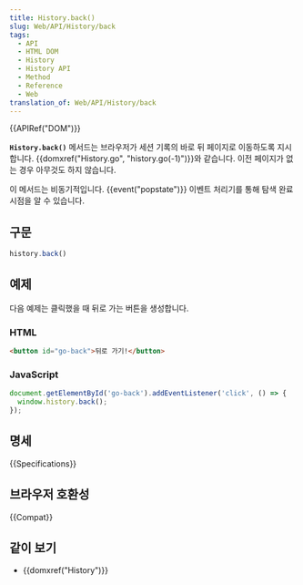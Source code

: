 ```yaml
---
title: History.back()
slug: Web/API/History/back
tags:
  - API
  - HTML DOM
  - History
  - History API
  - Method
  - Reference
  - Web
translation_of: Web/API/History/back
---
```

{{APIRef("DOM")}}

**`History.back()`** 메서드는 브라우저가 세션 기록의 바로 뒤 페이지로 이동하도록 지시합니다. {{domxref("History.go", "history.go(-1)")}}와 같습니다. 이전 페이지가 없는 경우 아무것도 하지 않습니다.

이 메서드는 비동기적입니다. {{event("popstate")}} 이벤트 처리기를 통해 탐색 완료 시점을 알 수 있습니다.

## 구문

```js
history.back()
```

## 예제

다음 예제는 클릭했을 때 뒤로 가는 버튼을 생성합니다.

### HTML

```html
<button id="go-back">뒤로 가기!</button>
```

### JavaScript

```js
document.getElementById('go-back').addEventListener('click', () => {
  window.history.back();
});
```

## 명세

{{Specifications}}

## 브라우저 호환성

{{Compat}}

## 같이 보기

- {{domxref("History")}}
